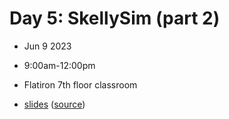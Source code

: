 # Day 5: SkellySim (part 2)
- Jun 9 2023
- 9:00am-12:00pm
- Flatiron 7th floor classroom

- [slides](https://lamsoa729.github.io/BPMSummerSchool/Day5-SkellySim_part2/slides.html) ([source](main.md))
